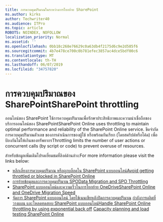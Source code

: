 ```yaml
---
title: การควบคุมปริมาณในระหว่างการโยกย้าย SharePoint
ms.author: kirks
author: Techwriter40
ms.audience: ITPro
ms.topic: article
ROBOTS: NOINDEX, NOFOLLOW
localization_priority: Normal
ms.assetid: ''
ms.openlocfilehash: 0bb18c268e76629c0a63db4f2175d6c9e2d585f6
ms.sourcegitcommit: 4b7e478ce700c0b781efec3857ac4dce5bdf00c6
ms.translationtype: MT
ms.contentlocale: th-TH
ms.lasthandoff: 06/07/2019
ms.locfileid: "34757820"
---
```

# <a name="sharepoint-throttling"></a><span data-ttu-id="13a6a-102">การควบคุมปริมาณของ SharePoint</span><span class="sxs-lookup"><span data-stu-id="13a6a-102">SharePoint throttling</span></span>

<span data-ttu-id="13a6a-103">ออนไลน์ของ SharePoint ใช้การควบคุมปริมาณเพื่อรักษาประสิทธิภาพและความน่าเชื่อถือของบริการออนไลน์ของ SharePoint</span><span class="sxs-lookup"><span data-stu-id="13a6a-103">SharePoint Online uses throttling to maintain optimal performance and reliability of the SharePoint Online service.</span></span> <span data-ttu-id="13a6a-104">ขีดจำกัดการควบคุมปริมาณตัวเลข ของการดำเนินการของผู้ใช้ หรือพร้อมกันเรียก (โดยสคริปต์หรือโค้ด) เพื่อป้องกันไม่ให้เกินของทรัพยากร</span><span class="sxs-lookup"><span data-stu-id="13a6a-104">Throttling limits the number of user actions or concurrent calls (by script or code) to prevent overuse of resources.</span></span> 

<span data-ttu-id="13a6a-105">สำหรับข้อมูลเพิ่มเติมโปรดเยี่ยมชมที่ลิงค์ด้านล่าง:</span><span class="sxs-lookup"><span data-stu-id="13a6a-105">For more information please visit the links below:</span></span>

- [<span data-ttu-id="13a6a-106">หลีกเลี่ยงการควบคุมปริมาณ หรือถูกบล็อคใน SharePoint แบบออนไลน์</span><span class="sxs-lookup"><span data-stu-id="13a6a-106">Avoid getting throttled or blocked in SharePoint Online</span></span>](https://docs.microsoft.com/sharepoint/dev/general-development/how-to-avoid-getting-throttled-or-blocked-in-sharepoint-online)
- [<span data-ttu-id="13a6a-107">การย้ายข้อมูลและการควบคุมปริมาณ SPO</span><span class="sxs-lookup"><span data-stu-id="13a6a-107">Data Migration and SPO Throttling</span></span>](https://blogs.technet.microsoft.com/sposupport/2017/08/12/data-migration-and-spo-service-throttling/)
- [<span data-ttu-id="13a6a-108">SharePoint แบบออนไลน์และความเร็วในการโยกย้าย OneDrive</span><span class="sxs-lookup"><span data-stu-id="13a6a-108">SharePoint Online and OneDrive Migration Speed</span></span>](https://docs.microsoft.com/sharepointmigration/sharepoint-online-and-onedrive-migration-speed)
- <span data-ttu-id="13a6a-109">[จัดการ SharePoint แบบออนไลน์ โดยใช้เนนเชียหลังปิดการควบคุมปริมาณ](https://docs.microsoft.com/sharepoint/dev/solution-guidance/handle-sharepoint-online-throttling-by-using-exponential-back-off)
[กำลังการผลิตที่วางแผน และโหลดทดสอบ SharePoint แบบออนไลน์](https://support.office.com/article/Capacity-planning-and-load-testing-SharePoint-Online-c932bd9b-fb9a-47ab-a330-6979d03688c0)</span><span class="sxs-lookup"><span data-stu-id="13a6a-109">[Handle SharePoint Online throttling by using exponential back off](https://docs.microsoft.com/sharepoint/dev/solution-guidance/handle-sharepoint-online-throttling-by-using-exponential-back-off)
[Capacity planning and load testing SharePoint Online](https://support.office.com/article/Capacity-planning-and-load-testing-SharePoint-Online-c932bd9b-fb9a-47ab-a330-6979d03688c0)</span></span>